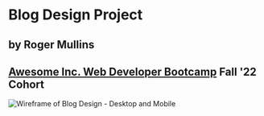 # Blog Design Project
## by Roger Mullins
## [Awesome Inc. Web Developer Bootcamp](https://www.awesomeinc.org/bootcamp) Fall '22 Cohort

![Wireframe of Blog Design - Desktop and Mobile](/img/blog-design-lg.pnm)

